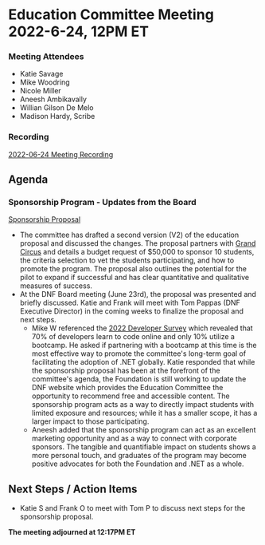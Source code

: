 # Education Committee Meeting 2022-6-24, 12PM ET #

### Meeting Attendees ###

* Katie Savage
* Mike Woodring
* Nicole Miller
* Aneesh Ambikavally
* Willian Gilson De Melo
* Madison Hardy, Scribe

### Recording ###

[2022-06-24 Meeting Recording](https://dotnetfoundation.sharepoint.com/:v:/g/EQczsP04wu1Ck7VDCmPUzDQBhd4s1oqxhoftMhYDTVrmJg?e=ZQv23R)


## Agenda ##
    

### Sponsorship Program - Updates from the Board ###

[Sponsorship Proposal](https://docs.google.com/document/d/1j_JrNRRc1mhiNLwJr80aBGfjvytj48RCZDQYMeoV0j8/edit)

* The committee has drafted a second version (V2) of the education proposal and discussed the changes. The proposal partners with [Grand Circus](https://www.grandcircus.co/) and details a budget request of $50,000 to sponsor 10 students, the criteria selection to vet the students participating, and how to promote the program. The proposal also outlines the potential for the pilot to expand if successful and has clear quantitative and qualitative measures of success.
* At the DNF Board meeting (June 23rd), the proposal was presented and briefly discussed. Katie and Frank will meet with Tom Pappas (DNF Executive Director) in the coming weeks to finalize the proposal and next steps.
    * Mike W referenced the [2022 Developer Survey](https://survey.stackoverflow.co/2022/#section-learning-to-code-learning-how-to-code) which revealed that 70% of developers learn to code online and only 10% utilize a bootcamp. He asked if partnering with a bootcamp at this time is the most effective way to promote the committee's long-term goal of facilitating the adoption of .NET globally. Katie responded that while the sponsorship proposal has been at the forefront of the committee's agenda, the Foundation is still working to update the DNF website which provides the Education Committee the opportunity to recommend free and accessible content. The sponsorship program acts as a way to directly impact students with limited exposure and resources; while it has a smaller scope, it has a larger impact to those participating.
    * Aneesh added that the sponsorship program can act as an excellent marketing opportunity and as a way to connect with corporate sponsors. The tangible and quantifiable impact on students shows a more personal touch, and graduates of the program may become positive advocates for both the Foundation and .NET as a whole.


## Next Steps / Action Items ##
* Katie S and Frank O to meet with Tom P to discuss next steps for the sponsorship proposal.


**The meeting adjourned at 12:17PM ET**
